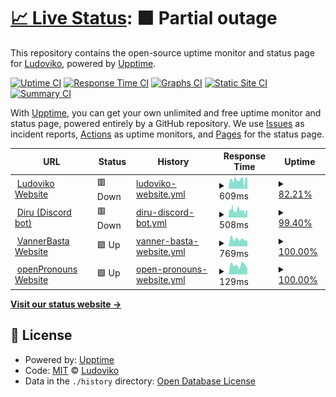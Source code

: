 # [📈 Live Status](https://status.ludoviko.ch): <!--live status--> **🟧 Partial outage**

This repository contains the open-source uptime monitor and status page for [Ludoviko](https://ludoviko.ch), powered by [Upptime](https://github.com/upptime/upptime).

[![Uptime CI](https://github.com/Lucxjo/status.ludoviko.ch/workflows/Uptime%20CI/badge.svg)](https://github.com/Lucxjo/status.ludoviko.ch/actions?query=workflow%3A%22Uptime+CI%22)
[![Response Time CI](https://github.com/Lucxjo/status.ludoviko.ch/workflows/Response%20Time%20CI/badge.svg)](https://github.com/Lucxjo/status.ludoviko.ch/actions?query=workflow%3A%22Response+Time+CI%22)
[![Graphs CI](https://github.com/Lucxjo/status.ludoviko.ch/workflows/Graphs%20CI/badge.svg)](https://github.com/Lucxjo/status.ludoviko.ch/actions?query=workflow%3A%22Graphs+CI%22)
[![Static Site CI](https://github.com/Lucxjo/status.ludoviko.ch/workflows/Static%20Site%20CI/badge.svg)](https://github.com/Lucxjo/status.ludoviko.ch/actions?query=workflow%3A%22Static+Site+CI%22)
[![Summary CI](https://github.com/Lucxjo/status.ludoviko.ch/workflows/Summary%20CI/badge.svg)](https://github.com/Lucxjo/status.ludoviko.ch/actions?query=workflow%3A%22Summary+CI%22)

With [Upptime](https://upptime.js.org), you can get your own unlimited and free uptime monitor and status page, powered entirely by a GitHub repository. We use [Issues](https://github.com/Lucxjo/status.ludoviko.ch/issues) as incident reports, [Actions](https://github.com/Lucxjo/status.ludoviko.ch/actions) as uptime monitors, and [Pages](https://status.ludoviko.ch) for the status page.

<!--start: status pages-->
<!-- This summary is generated by Upptime (https://github.com/upptime/upptime) -->
<!-- Do not edit this manually, your changes will be overwritten -->
<!-- prettier-ignore -->
| URL | Status | History | Response Time | Uptime |
| --- | ------ | ------- | ------------- | ------ |
| <img alt="" src="https://ludoviko.ch/RingRingTechSupport.ico" height="13"> [Ludoviko Website](https://ludoviko.ch) | 🟥 Down | [ludoviko-website.yml](https://github.com/Lucxjo/status.ludoviko.ch/commits/HEAD/history/ludoviko-website.yml) | <details><summary><img alt="Response time graph" src="./graphs/ludoviko-website/response-time-week.png" height="20"> 609ms</summary><br><a href="https://status.ludoviko.ch/history/ludoviko-website"><img alt="Response time 610" src="https://img.shields.io/endpoint?url=https%3A%2F%2Fraw.githubusercontent.com%2FLucxjo%2Fstatus.ludoviko.ch%2FHEAD%2Fapi%2Fludoviko-website%2Fresponse-time.json"></a><br><a href="https://status.ludoviko.ch/history/ludoviko-website"><img alt="24-hour response time 478" src="https://img.shields.io/endpoint?url=https%3A%2F%2Fraw.githubusercontent.com%2FLucxjo%2Fstatus.ludoviko.ch%2FHEAD%2Fapi%2Fludoviko-website%2Fresponse-time-day.json"></a><br><a href="https://status.ludoviko.ch/history/ludoviko-website"><img alt="7-day response time 609" src="https://img.shields.io/endpoint?url=https%3A%2F%2Fraw.githubusercontent.com%2FLucxjo%2Fstatus.ludoviko.ch%2FHEAD%2Fapi%2Fludoviko-website%2Fresponse-time-week.json"></a><br><a href="https://status.ludoviko.ch/history/ludoviko-website"><img alt="30-day response time 610" src="https://img.shields.io/endpoint?url=https%3A%2F%2Fraw.githubusercontent.com%2FLucxjo%2Fstatus.ludoviko.ch%2FHEAD%2Fapi%2Fludoviko-website%2Fresponse-time-month.json"></a><br><a href="https://status.ludoviko.ch/history/ludoviko-website"><img alt="1-year response time 610" src="https://img.shields.io/endpoint?url=https%3A%2F%2Fraw.githubusercontent.com%2FLucxjo%2Fstatus.ludoviko.ch%2FHEAD%2Fapi%2Fludoviko-website%2Fresponse-time-year.json"></a></details> | <details><summary><a href="https://status.ludoviko.ch/history/ludoviko-website">82.21%</a></summary><a href="https://status.ludoviko.ch/history/ludoviko-website"><img alt="All-time uptime 87.30%" src="https://img.shields.io/endpoint?url=https%3A%2F%2Fraw.githubusercontent.com%2FLucxjo%2Fstatus.ludoviko.ch%2FHEAD%2Fapi%2Fludoviko-website%2Fuptime.json"></a><br><a href="https://status.ludoviko.ch/history/ludoviko-website"><img alt="24-hour uptime 98.74%" src="https://img.shields.io/endpoint?url=https%3A%2F%2Fraw.githubusercontent.com%2FLucxjo%2Fstatus.ludoviko.ch%2FHEAD%2Fapi%2Fludoviko-website%2Fuptime-day.json"></a><br><a href="https://status.ludoviko.ch/history/ludoviko-website"><img alt="7-day uptime 82.21%" src="https://img.shields.io/endpoint?url=https%3A%2F%2Fraw.githubusercontent.com%2FLucxjo%2Fstatus.ludoviko.ch%2FHEAD%2Fapi%2Fludoviko-website%2Fuptime-week.json"></a><br><a href="https://status.ludoviko.ch/history/ludoviko-website"><img alt="30-day uptime 87.30%" src="https://img.shields.io/endpoint?url=https%3A%2F%2Fraw.githubusercontent.com%2FLucxjo%2Fstatus.ludoviko.ch%2FHEAD%2Fapi%2Fludoviko-website%2Fuptime-month.json"></a><br><a href="https://status.ludoviko.ch/history/ludoviko-website"><img alt="1-year uptime 87.30%" src="https://img.shields.io/endpoint?url=https%3A%2F%2Fraw.githubusercontent.com%2FLucxjo%2Fstatus.ludoviko.ch%2FHEAD%2Fapi%2Fludoviko-website%2Fuptime-year.json"></a></details>
| <img alt="" src="https://favicons.githubusercontent.com/diru.ludoviko.ch" height="13"> [Diru (Discord bot)](https://diru.ludoviko.ch) | 🟥 Down | [diru-discord-bot.yml](https://github.com/Lucxjo/status.ludoviko.ch/commits/HEAD/history/diru-discord-bot.yml) | <details><summary><img alt="Response time graph" src="./graphs/diru-discord-bot/response-time-week.png" height="20"> 508ms</summary><br><a href="https://status.ludoviko.ch/history/diru-discord-bot"><img alt="Response time 512" src="https://img.shields.io/endpoint?url=https%3A%2F%2Fraw.githubusercontent.com%2FLucxjo%2Fstatus.ludoviko.ch%2FHEAD%2Fapi%2Fdiru-discord-bot%2Fresponse-time.json"></a><br><a href="https://status.ludoviko.ch/history/diru-discord-bot"><img alt="24-hour response time 353" src="https://img.shields.io/endpoint?url=https%3A%2F%2Fraw.githubusercontent.com%2FLucxjo%2Fstatus.ludoviko.ch%2FHEAD%2Fapi%2Fdiru-discord-bot%2Fresponse-time-day.json"></a><br><a href="https://status.ludoviko.ch/history/diru-discord-bot"><img alt="7-day response time 508" src="https://img.shields.io/endpoint?url=https%3A%2F%2Fraw.githubusercontent.com%2FLucxjo%2Fstatus.ludoviko.ch%2FHEAD%2Fapi%2Fdiru-discord-bot%2Fresponse-time-week.json"></a><br><a href="https://status.ludoviko.ch/history/diru-discord-bot"><img alt="30-day response time 512" src="https://img.shields.io/endpoint?url=https%3A%2F%2Fraw.githubusercontent.com%2FLucxjo%2Fstatus.ludoviko.ch%2FHEAD%2Fapi%2Fdiru-discord-bot%2Fresponse-time-month.json"></a><br><a href="https://status.ludoviko.ch/history/diru-discord-bot"><img alt="1-year response time 512" src="https://img.shields.io/endpoint?url=https%3A%2F%2Fraw.githubusercontent.com%2FLucxjo%2Fstatus.ludoviko.ch%2FHEAD%2Fapi%2Fdiru-discord-bot%2Fresponse-time-year.json"></a></details> | <details><summary><a href="https://status.ludoviko.ch/history/diru-discord-bot">99.40%</a></summary><a href="https://status.ludoviko.ch/history/diru-discord-bot"><img alt="All-time uptime 99.61%" src="https://img.shields.io/endpoint?url=https%3A%2F%2Fraw.githubusercontent.com%2FLucxjo%2Fstatus.ludoviko.ch%2FHEAD%2Fapi%2Fdiru-discord-bot%2Fuptime.json"></a><br><a href="https://status.ludoviko.ch/history/diru-discord-bot"><img alt="24-hour uptime 98.75%" src="https://img.shields.io/endpoint?url=https%3A%2F%2Fraw.githubusercontent.com%2FLucxjo%2Fstatus.ludoviko.ch%2FHEAD%2Fapi%2Fdiru-discord-bot%2Fuptime-day.json"></a><br><a href="https://status.ludoviko.ch/history/diru-discord-bot"><img alt="7-day uptime 99.40%" src="https://img.shields.io/endpoint?url=https%3A%2F%2Fraw.githubusercontent.com%2FLucxjo%2Fstatus.ludoviko.ch%2FHEAD%2Fapi%2Fdiru-discord-bot%2Fuptime-week.json"></a><br><a href="https://status.ludoviko.ch/history/diru-discord-bot"><img alt="30-day uptime 99.61%" src="https://img.shields.io/endpoint?url=https%3A%2F%2Fraw.githubusercontent.com%2FLucxjo%2Fstatus.ludoviko.ch%2FHEAD%2Fapi%2Fdiru-discord-bot%2Fuptime-month.json"></a><br><a href="https://status.ludoviko.ch/history/diru-discord-bot"><img alt="1-year uptime 99.61%" src="https://img.shields.io/endpoint?url=https%3A%2F%2Fraw.githubusercontent.com%2FLucxjo%2Fstatus.ludoviko.ch%2FHEAD%2Fapi%2Fdiru-discord-bot%2Fuptime-year.json"></a></details>
| <img alt="" src="https://www.vannerba.st/favicon.png" height="13"> [VannerBasta Website](https://vannerba.st) | 🟩 Up | [vanner-basta-website.yml](https://github.com/Lucxjo/status.ludoviko.ch/commits/HEAD/history/vanner-basta-website.yml) | <details><summary><img alt="Response time graph" src="./graphs/vanner-basta-website/response-time-week.png" height="20"> 769ms</summary><br><a href="https://status.ludoviko.ch/history/vanner-basta-website"><img alt="Response time 814" src="https://img.shields.io/endpoint?url=https%3A%2F%2Fraw.githubusercontent.com%2FLucxjo%2Fstatus.ludoviko.ch%2FHEAD%2Fapi%2Fvanner-basta-website%2Fresponse-time.json"></a><br><a href="https://status.ludoviko.ch/history/vanner-basta-website"><img alt="24-hour response time 584" src="https://img.shields.io/endpoint?url=https%3A%2F%2Fraw.githubusercontent.com%2FLucxjo%2Fstatus.ludoviko.ch%2FHEAD%2Fapi%2Fvanner-basta-website%2Fresponse-time-day.json"></a><br><a href="https://status.ludoviko.ch/history/vanner-basta-website"><img alt="7-day response time 769" src="https://img.shields.io/endpoint?url=https%3A%2F%2Fraw.githubusercontent.com%2FLucxjo%2Fstatus.ludoviko.ch%2FHEAD%2Fapi%2Fvanner-basta-website%2Fresponse-time-week.json"></a><br><a href="https://status.ludoviko.ch/history/vanner-basta-website"><img alt="30-day response time 814" src="https://img.shields.io/endpoint?url=https%3A%2F%2Fraw.githubusercontent.com%2FLucxjo%2Fstatus.ludoviko.ch%2FHEAD%2Fapi%2Fvanner-basta-website%2Fresponse-time-month.json"></a><br><a href="https://status.ludoviko.ch/history/vanner-basta-website"><img alt="1-year response time 814" src="https://img.shields.io/endpoint?url=https%3A%2F%2Fraw.githubusercontent.com%2FLucxjo%2Fstatus.ludoviko.ch%2FHEAD%2Fapi%2Fvanner-basta-website%2Fresponse-time-year.json"></a></details> | <details><summary><a href="https://status.ludoviko.ch/history/vanner-basta-website">100.00%</a></summary><a href="https://status.ludoviko.ch/history/vanner-basta-website"><img alt="All-time uptime 96.48%" src="https://img.shields.io/endpoint?url=https%3A%2F%2Fraw.githubusercontent.com%2FLucxjo%2Fstatus.ludoviko.ch%2FHEAD%2Fapi%2Fvanner-basta-website%2Fuptime.json"></a><br><a href="https://status.ludoviko.ch/history/vanner-basta-website"><img alt="24-hour uptime 100.00%" src="https://img.shields.io/endpoint?url=https%3A%2F%2Fraw.githubusercontent.com%2FLucxjo%2Fstatus.ludoviko.ch%2FHEAD%2Fapi%2Fvanner-basta-website%2Fuptime-day.json"></a><br><a href="https://status.ludoviko.ch/history/vanner-basta-website"><img alt="7-day uptime 100.00%" src="https://img.shields.io/endpoint?url=https%3A%2F%2Fraw.githubusercontent.com%2FLucxjo%2Fstatus.ludoviko.ch%2FHEAD%2Fapi%2Fvanner-basta-website%2Fuptime-week.json"></a><br><a href="https://status.ludoviko.ch/history/vanner-basta-website"><img alt="30-day uptime 96.48%" src="https://img.shields.io/endpoint?url=https%3A%2F%2Fraw.githubusercontent.com%2FLucxjo%2Fstatus.ludoviko.ch%2FHEAD%2Fapi%2Fvanner-basta-website%2Fuptime-month.json"></a><br><a href="https://status.ludoviko.ch/history/vanner-basta-website"><img alt="1-year uptime 96.48%" src="https://img.shields.io/endpoint?url=https%3A%2F%2Fraw.githubusercontent.com%2FLucxjo%2Fstatus.ludoviko.ch%2FHEAD%2Fapi%2Fvanner-basta-website%2Fuptime-year.json"></a></details>
| <img alt="" src="https://opronouns.net/oPronouns-logo.svg" height="13"> [openPronouns Website](https://opronouns.net) | 🟩 Up | [open-pronouns-website.yml](https://github.com/Lucxjo/status.ludoviko.ch/commits/HEAD/history/open-pronouns-website.yml) | <details><summary><img alt="Response time graph" src="./graphs/open-pronouns-website/response-time-week.png" height="20"> 129ms</summary><br><a href="https://status.ludoviko.ch/history/open-pronouns-website"><img alt="Response time 127" src="https://img.shields.io/endpoint?url=https%3A%2F%2Fraw.githubusercontent.com%2FLucxjo%2Fstatus.ludoviko.ch%2FHEAD%2Fapi%2Fopen-pronouns-website%2Fresponse-time.json"></a><br><a href="https://status.ludoviko.ch/history/open-pronouns-website"><img alt="24-hour response time 87" src="https://img.shields.io/endpoint?url=https%3A%2F%2Fraw.githubusercontent.com%2FLucxjo%2Fstatus.ludoviko.ch%2FHEAD%2Fapi%2Fopen-pronouns-website%2Fresponse-time-day.json"></a><br><a href="https://status.ludoviko.ch/history/open-pronouns-website"><img alt="7-day response time 129" src="https://img.shields.io/endpoint?url=https%3A%2F%2Fraw.githubusercontent.com%2FLucxjo%2Fstatus.ludoviko.ch%2FHEAD%2Fapi%2Fopen-pronouns-website%2Fresponse-time-week.json"></a><br><a href="https://status.ludoviko.ch/history/open-pronouns-website"><img alt="30-day response time 127" src="https://img.shields.io/endpoint?url=https%3A%2F%2Fraw.githubusercontent.com%2FLucxjo%2Fstatus.ludoviko.ch%2FHEAD%2Fapi%2Fopen-pronouns-website%2Fresponse-time-month.json"></a><br><a href="https://status.ludoviko.ch/history/open-pronouns-website"><img alt="1-year response time 127" src="https://img.shields.io/endpoint?url=https%3A%2F%2Fraw.githubusercontent.com%2FLucxjo%2Fstatus.ludoviko.ch%2FHEAD%2Fapi%2Fopen-pronouns-website%2Fresponse-time-year.json"></a></details> | <details><summary><a href="https://status.ludoviko.ch/history/open-pronouns-website">100.00%</a></summary><a href="https://status.ludoviko.ch/history/open-pronouns-website"><img alt="All-time uptime 100.00%" src="https://img.shields.io/endpoint?url=https%3A%2F%2Fraw.githubusercontent.com%2FLucxjo%2Fstatus.ludoviko.ch%2FHEAD%2Fapi%2Fopen-pronouns-website%2Fuptime.json"></a><br><a href="https://status.ludoviko.ch/history/open-pronouns-website"><img alt="24-hour uptime 100.00%" src="https://img.shields.io/endpoint?url=https%3A%2F%2Fraw.githubusercontent.com%2FLucxjo%2Fstatus.ludoviko.ch%2FHEAD%2Fapi%2Fopen-pronouns-website%2Fuptime-day.json"></a><br><a href="https://status.ludoviko.ch/history/open-pronouns-website"><img alt="7-day uptime 100.00%" src="https://img.shields.io/endpoint?url=https%3A%2F%2Fraw.githubusercontent.com%2FLucxjo%2Fstatus.ludoviko.ch%2FHEAD%2Fapi%2Fopen-pronouns-website%2Fuptime-week.json"></a><br><a href="https://status.ludoviko.ch/history/open-pronouns-website"><img alt="30-day uptime 100.00%" src="https://img.shields.io/endpoint?url=https%3A%2F%2Fraw.githubusercontent.com%2FLucxjo%2Fstatus.ludoviko.ch%2FHEAD%2Fapi%2Fopen-pronouns-website%2Fuptime-month.json"></a><br><a href="https://status.ludoviko.ch/history/open-pronouns-website"><img alt="1-year uptime 100.00%" src="https://img.shields.io/endpoint?url=https%3A%2F%2Fraw.githubusercontent.com%2FLucxjo%2Fstatus.ludoviko.ch%2FHEAD%2Fapi%2Fopen-pronouns-website%2Fuptime-year.json"></a></details>

<!--end: status pages-->

[**Visit our status website →**](https://status.ludoviko.ch)

## 📄 License

- Powered by: [Upptime](https://github.com/upptime/upptime)
- Code: [MIT](./LICENSE) © [Ludoviko](https://ludoviko.ch)
- Data in the `./history` directory: [Open Database License](https://opendatacommons.org/licenses/odbl/1-0/)
